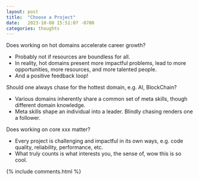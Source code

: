 ```yaml
---
layout: post
title:  "Choose a Project"
date:   2023-10-08 15:51:07 -0700
categories: thoughts
---
```



Does working on hot domains accelerate career growth?

* Probably not if resources are boundless for all.
* In reality, hot domains present more impactful problems, lead to more opportunities, more resources, and more talented people.
* And a positive feedback loop!

Should one always chase for the hottest domain, e.g. AI, BlockChain?



* Various domains inherently share a common set of meta skills, though different domain knowledge.
* Meta skills shape an individual into a leader. Blindly chasing renders one a follower.

Does working on core xxx matter?

* Every project is challenging and impactful in its own ways, e.g. code quality, reliability, performance, etc.
* What truly counts is what interests you, the sense of, wow this is so cool.

{% include comments.html %}